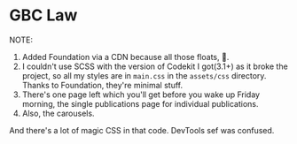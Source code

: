 # GBC Law

NOTE:

1. Added Foundation via a CDN because all those floats, 👀.
2. I couldn't use SCSS with the version of Codekit I got(3.1+) as it broke the project, so all my styles are in `main.css` in the `assets/css` directory. Thanks to Foundation, they're minimal stuff.
3. There's one page left which you'll get before you wake up Friday morning, the single publications page for individual publications.
4. Also, the carousels.

And there's a lot of magic CSS in that code. DevTools sef was confused.
